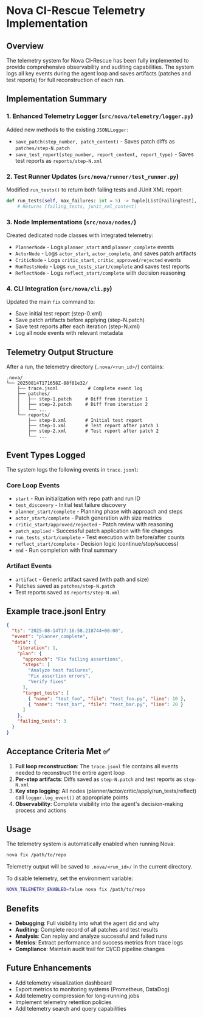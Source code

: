 # Nova CI-Rescue Telemetry Implementation

## Overview

The telemetry system for Nova CI-Rescue has been fully implemented to provide comprehensive observability and auditing capabilities. The system logs all key events during the agent loop and saves artifacts (patches and test reports) for full reconstruction of each run.

## Implementation Summary

### 1. Enhanced Telemetry Logger (`src/nova/telemetry/logger.py`)

Added new methods to the existing `JSONLLogger`:

- `save_patch(step_number, patch_content)` - Saves patch diffs as `patches/step-N.patch`
- `save_test_report(step_number, report_content, report_type)` - Saves test reports as `reports/step-N.xml`

### 2. Test Runner Updates (`src/nova/runner/test_runner.py`)

Modified `run_tests()` to return both failing tests and JUnit XML report:

```python
def run_tests(self, max_failures: int = 5) -> Tuple[List[FailingTest], Optional[str]]:
    # Returns (failing_tests, junit_xml_content)
```

### 3. Node Implementations (`src/nova/nodes/`)

Created dedicated node classes with integrated telemetry:

- `PlannerNode` - Logs `planner_start` and `planner_complete` events
- `ActorNode` - Logs `actor_start`, `actor_complete`, and saves patch artifacts
- `CriticNode` - Logs `critic_start`, `critic_approved/rejected` events
- `RunTestsNode` - Logs `run_tests_start/complete` and saves test reports
- `ReflectNode` - Logs `reflect_start/complete` with decision reasoning

### 4. CLI Integration (`src/nova/cli.py`)

Updated the main `fix` command to:

- Save initial test report (step-0.xml)
- Save patch artifacts before applying (step-N.patch)
- Save test reports after each iteration (step-N.xml)
- Log all node events with relevant metadata

## Telemetry Output Structure

After a run, the telemetry directory (`.nova/<run_id>/`) contains:

```
.nova/
└── 20250814T171658Z-88f81e32/
    ├── trace.jsonl           # Complete event log
    ├── patches/
    │   ├── step-1.patch     # Diff from iteration 1
    │   ├── step-2.patch     # Diff from iteration 2
    │   └── ...
    └── reports/
        ├── step-0.xml       # Initial test report
        ├── step-1.xml       # Test report after patch 1
        ├── step-2.xml       # Test report after patch 2
        └── ...
```

## Event Types Logged

The system logs the following events in `trace.jsonl`:

### Core Loop Events

- `start` - Run initialization with repo path and run ID
- `test_discovery` - Initial test failure discovery
- `planner_start/complete` - Planning phase with approach and steps
- `actor_start/complete` - Patch generation with size metrics
- `critic_start/approved/rejected` - Patch review with reasoning
- `patch_applied` - Successful patch application with file changes
- `run_tests_start/complete` - Test execution with before/after counts
- `reflect_start/complete` - Decision logic (continue/stop/success)
- `end` - Run completion with final summary

### Artifact Events

- `artifact` - Generic artifact saved (with path and size)
- Patches saved as `patches/step-N.patch`
- Test reports saved as `reports/step-N.xml`

## Example trace.jsonl Entry

```json
{
  "ts": "2025-08-14T17:16:58.218744+00:00",
  "event": "planner_complete",
  "data": {
    "iteration": 1,
    "plan": {
      "approach": "Fix failing assertions",
      "steps": [
        "Analyze test failures",
        "Fix assertion errors",
        "Verify fixes"
      ],
      "target_tests": [
        { "name": "test_foo", "file": "test_foo.py", "line": 10 },
        { "name": "test_bar", "file": "test_bar.py", "line": 20 }
      ]
    },
    "failing_tests": 3
  }
}
```

## Acceptance Criteria Met ✅

1. **Full loop reconstruction**: The `trace.jsonl` file contains all events needed to reconstruct the entire agent loop
2. **Per-step artifacts**: Diffs saved as `step-N.patch` and test reports as `step-N.xml`
3. **Key step logging**: All nodes (planner/actor/critic/apply/run_tests/reflect) call `logger.log_event()` at appropriate points
4. **Observability**: Complete visibility into the agent's decision-making process and actions

## Usage

The telemetry system is automatically enabled when running Nova:

```bash
nova fix /path/to/repo
```

Telemetry output will be saved to `.nova/<run_id>/` in the current directory.

To disable telemetry, set the environment variable:

```bash
NOVA_TELEMETRY_ENABLED=false nova fix /path/to/repo
```

## Benefits

- **Debugging**: Full visibility into what the agent did and why
- **Auditing**: Complete record of all patches and test results
- **Analysis**: Can replay and analyze successful and failed runs
- **Metrics**: Extract performance and success metrics from trace logs
- **Compliance**: Maintain audit trail for CI/CD pipeline changes

## Future Enhancements

- Add telemetry visualization dashboard
- Export metrics to monitoring systems (Prometheus, DataDog)
- Add telemetry compression for long-running jobs
- Implement telemetry retention policies
- Add telemetry search and query capabilities
